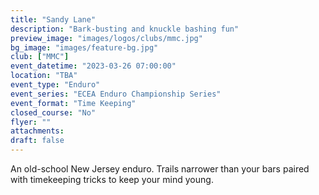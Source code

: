 ```yaml
---
title: "Sandy Lane"
description: "Bark-busting and knuckle bashing fun"
preview_image: "images/logos/clubs/mmc.jpg"
bg_image: "images/feature-bg.jpg"
club: ["MMC"]
event_datetime: "2023-03-26 07:00:00"
location: "TBA"
event_type: "Enduro"
event_series: "ECEA Enduro Championship Series"
event_format: "Time Keeping"
closed_course: "No"
flyer: ""
attachments:
draft: false
---
```


An old-school New Jersey enduro. Trails narrower than your bars paired with timekeeping tricks to keep your mind young.